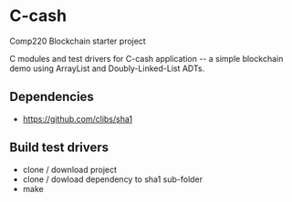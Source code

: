 # C-cash
Comp220 Blockchain starter project

C modules and test drivers for C-cash application -- a simple blockchain demo using ArrayList and Doubly-Linked-List ADTs.

## Dependencies
 * https://github.com/clibs/sha1

## Build test drivers
 * clone / download project
 * clone / dowload dependency to sha1 sub-folder
 * make
